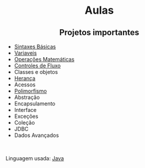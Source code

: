 # <h1 align="center">Aulas</h1>

<h2 align="center">Projetos importantes</h2>
<ul>
  <li><a href="https://github.com/jpmendes2000/Aulas/tree/main/Aulas/1-Sintaxes-basicas">Sintaxes Básicas</a></li>
  <li><a href="https://github.com/jpmendes2000/Aulas/tree/main/Aulas/2-Variaveis">Variaveis</a></li>
  <li><a href="https://github.com/jpmendes2000/Aulas/tree/main/Aulas/3-Operacoes-matematicas">Operações Matemáticas</a></li>
  <li><a href="https://github.com/jpmendes2000/Aulas/tree/main/Aulas/4-Controle-de-fluxo">Controles de Fluxo</a></li>
  <li>Classes e objetos</li>
  <li><a href="https://github.com/jpmendes2000/Aulas/tree/main/Aulas/6-heranca">Herança</a></li>
  <li>Acessos</li>
  <li><a href="https://github.com/jpmendes2000/Aulas/tree/main/Aulas/7-polimorfismo">Polimorfismo</a></li>
  <li>Abstração</li>
  <li>Encapsulamento</li>
  <li>Interface</li>
  <li>Exceções</li>
  <li>Coleção</li>
  <li>JDBC</li>
  <li>Dados Avançados</li>
</ul>

<br>
<p>Linguagem usada: <a href="https://www.java.com/pt-BR/">Java</a></p>
